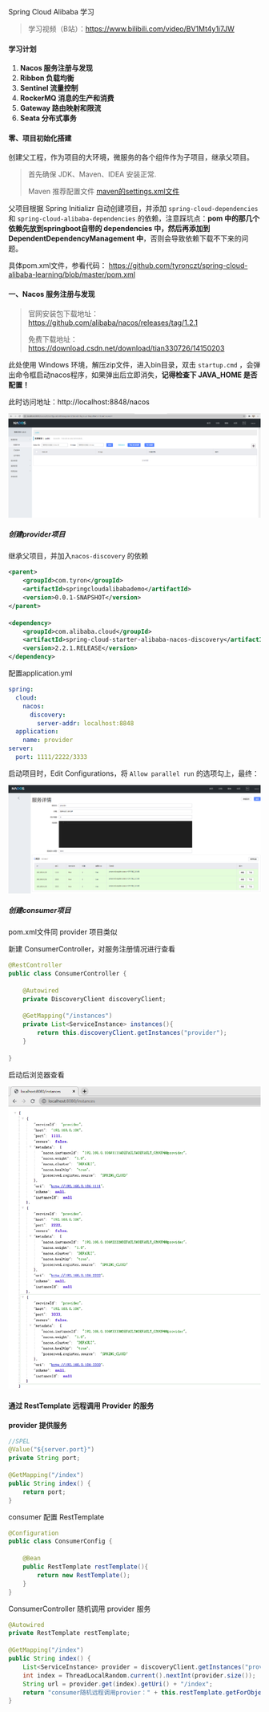 Spring Cloud Alibaba 学习

> 学习视频（B站）：https://www.bilibili.com/video/BV1Mt4y1i7JW

#### 学习计划

1. **Nacos 服务注册与发现**
3. **Ribbon 负载均衡**
4. **Sentinel 流量控制**
5. **RockerMQ 消息的生产和消费**
6. **Gateway 路由映射和限流**
7. **Seata 分布式事务**

#### 零、项目初始化搭建

创建父工程，作为项目的大环境，微服务的各个组件作为子项目，继承父项目。

> 首先确保 JDK、Maven、IDEA 安装正常.
>
> Maven 推荐配置文件 [maven的settings.xml文件](https://blog.csdn.net/tian330726/article/details/112549171)

父项目根据 Spring Initializr 自动创建项目，并添加  `spring-cloud-dependencies` 和 `spring-cloud-alibaba-dependencies` 的依赖，注意踩坑点：**pom 中的那几个依赖先放到springboot自带的 dependencies 中，然后再添加到 DependentDependencyManagement 中**，否则会导致依赖下载不下来的问题。

具体pom.xml文件，参看代码： https://github.com/tyronczt/spring-cloud-alibaba-learning/blob/master/pom.xml

#### 一、Nacos 服务注册与发现

> 官网安装包下载地址：https://github.com/alibaba/nacos/releases/tag/1.2.1
>
> 免费下载地址：https://download.csdn.net/download/tian330726/14150203

此处使用 Windows 环境，解压zip文件，进入bin目录，双击 `startup.cmd` ，会弹出命令框启动nacos程序，如果弹出后立即消失，**记得检查下 JAVA_HOME 是否配置！**

此时访问地址：http://localhost:8848/nacos

![nacos-init](https://raw.githubusercontent.com/tyronczt/spring-cloud-alibaba-learning/master/picture/nacos-init.png)

##### 创建provider项目

继承父项目，并加入`nacos-discovery` 的依赖

```xml
<parent>
    <groupId>com.tyron</groupId>
    <artifactId>springcloudalibabademo</artifactId>
    <version>0.0.1-SNAPSHOT</version>
</parent>

<dependency>
    <groupId>com.alibaba.cloud</groupId>
    <artifactId>spring-cloud-starter-alibaba-nacos-discovery</artifactId>
    <version>2.2.1.RELEASE</version>
</dependency>
```

配置application.yml

```yml
spring:
  cloud:
    nacos:
      discovery:
        server-addr: localhost:8848
  application:
    name: provider
server:
  port: 1111/2222/3333
```

启动项目时，Edit Configurations，将 `Allow parallel run` 的选项勾上，最终：

![provider](https://raw.githubusercontent.com/tyronczt/spring-cloud-alibaba-learning/master/picture/provider%E9%9B%86%E7%BE%A4.png)

##### 创建consumer项目

pom.xml文件同 provider 项目类似

新建 ConsumerController，对服务注册情况进行查看

```java
@RestController
public class ConsumerController {

    @Autowired
    private DiscoveryClient discoveryClient;

    @GetMapping("/instances")
    private List<ServiceInstance> instances(){
        return this.discoveryClient.getInstances("provider");
    }

}
```

启动后浏览器查看

![consumer-instances](https://raw.githubusercontent.com/tyronczt/spring-cloud-alibaba-learning/master/picture/consumer-instances.png)

#### 通过 RestTemplate 远程调用 Provider 的服务

**provider 提供服务**

```java
//SPEL
@Value("${server.port}")
private String port;

@GetMapping("/index")
public String index() {
	return port;
}
```

consumer 配置  RestTemplate

```java
@Configuration
public class ConsumerConfig {

    @Bean
    public RestTemplate restTemplate(){
        return new RestTemplate();
    }
}
```

ConsumerController 随机调用 provider 服务

```java
@Autowired
private RestTemplate restTemplate;

@GetMapping("/index")
public String index() {
    List<ServiceInstance> provider = discoveryClient.getInstances("provider");
    int index = ThreadLocalRandom.current().nextInt(provider.size());
    String url = provider.get(index).getUri() + "/index";
    return "consumer随机远程调用provier：" + this.restTemplate.getForObject(url, String.class);
}
```



